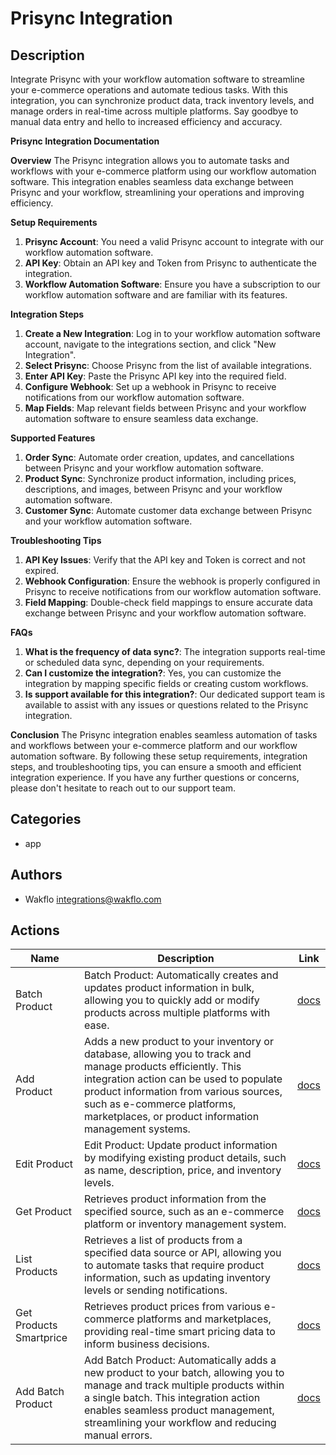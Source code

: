 # Prisync Integration

## Description

Integrate Prisync with your workflow automation software to streamline your e-commerce operations and automate tedious tasks. With this integration, you can synchronize product data, track inventory levels, and manage orders in real-time across multiple platforms. Say goodbye to manual data entry and hello to increased efficiency and accuracy.

**Prisync Integration Documentation**

**Overview**
The Prisync integration allows you to automate tasks and workflows with your e-commerce platform using our workflow automation software. This integration enables seamless data exchange between Prisync and your workflow, streamlining your operations and improving efficiency.

**Setup Requirements**

1. **Prisync Account**: You need a valid Prisync account to integrate with our workflow automation software.
2. **API Key**: Obtain an API key and Token from Prisync to authenticate the integration.
3. **Workflow Automation Software**: Ensure you have a subscription to our workflow automation software and are familiar with its features.

**Integration Steps**

1. **Create a New Integration**: Log in to your workflow automation software account, navigate to the integrations section, and click "New Integration".
2. **Select Prisync**: Choose Prisync from the list of available integrations.
3. **Enter API Key**: Paste the Prisync API key into the required field.
4. **Configure Webhook**: Set up a webhook in Prisync to receive notifications from our workflow automation software.
5. **Map Fields**: Map relevant fields between Prisync and your workflow automation software to ensure seamless data exchange.

**Supported Features**

1. **Order Sync**: Automate order creation, updates, and cancellations between Prisync and your workflow automation software.
2. **Product Sync**: Synchronize product information, including prices, descriptions, and images, between Prisync and your workflow automation software.
3. **Customer Sync**: Automate customer data exchange between Prisync and your workflow automation software.

**Troubleshooting Tips**

1. **API Key Issues**: Verify that the API key and Token is correct and not expired.
2. **Webhook Configuration**: Ensure the webhook is properly configured in Prisync to receive notifications from our workflow automation software.
3. **Field Mapping**: Double-check field mappings to ensure accurate data exchange between Prisync and your workflow automation software.

**FAQs**

1. **What is the frequency of data sync?**: The integration supports real-time or scheduled data sync, depending on your requirements.
2. **Can I customize the integration?**: Yes, you can customize the integration by mapping specific fields or creating custom workflows.
3. **Is support available for this integration?**: Our dedicated support team is available to assist with any issues or questions related to the Prisync integration.

**Conclusion**
The Prisync integration enables seamless automation of tasks and workflows between your e-commerce platform and our workflow automation software. By following these setup requirements, integration steps, and troubleshooting tips, you can ensure a smooth and efficient integration experience. If you have any further questions or concerns, please don't hesitate to reach out to our support team.

## Categories

- app


## Authors

- Wakflo <integrations@wakflo.com>

## Actions

| Name | Description | Link                             |
|------|-------------|----------------------------------|
| Batch Product | Batch Product: Automatically creates and updates product information in bulk, allowing you to quickly add or modify products across multiple platforms with ease. | [docs](actions/batch_product.md) |
| Add Product | Adds a new product to your inventory or database, allowing you to track and manage products efficiently. This integration action can be used to populate product information from various sources, such as e-commerce platforms, marketplaces, or product information management systems. | [docs](actions/add_product.md)   |
| Edit Product | Edit Product: Update product information by modifying existing product details, such as name, description, price, and inventory levels. | [docs](actions/edit_product.md) |
| Get Product | Retrieves product information from the specified source, such as an e-commerce platform or inventory management system. | [docs](actions/get_product.md) |
| List Products | Retrieves a list of products from a specified data source or API, allowing you to automate tasks that require product information, such as updating inventory levels or sending notifications. | [docs](actions/list_products.md) |
| Get Products Smartprice | Retrieves product prices from various e-commerce platforms and marketplaces, providing real-time smart pricing data to inform business decisions. | [docs](actions/get_products_smartprice.md) |
| Add Batch Product | Add Batch Product: Automatically adds a new product to your batch, allowing you to manage and track multiple products within a single batch. This integration action enables seamless product management, streamlining your workflow and reducing manual errors. | [docs](actions/add_batch_product.md) |